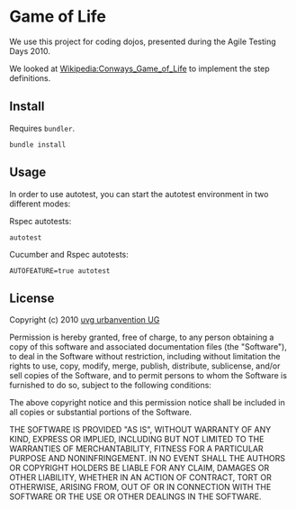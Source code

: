 # Game of Life

We use this project for coding dojos, presented during the Agile Testing Days 2010.

We looked at [Wikipedia:Conways_Game_of_Life](http://en.wikipedia.org/wiki/Conway's_Game_of_Life) to implement the step definitions.

## Install

Requires `bundler`.

    bundle install
    
## Usage

In order to use autotest, you can start the autotest environment in two different modes:

Rspec autotests:

    autotest
    
Cucumber and Rspec autotests:

    AUTOFEATURE=true autotest
    
## License

Copyright (c) 2010 [uvg urbanvention UG](http://urbanvention.com)

Permission is hereby granted, free of charge, to any person obtaining a copy of this software and associated documentation files (the "Software"), to deal in the Software without restriction, including without limitation the rights to use, copy, modify, merge, publish, distribute, sublicense, and/or sell copies of the Software, and to permit persons to whom the Software is furnished to do so, subject to the following conditions:

The above copyright notice and this permission notice shall be included in all copies or substantial portions of the Software.

THE SOFTWARE IS PROVIDED "AS IS", WITHOUT WARRANTY OF ANY KIND, EXPRESS OR IMPLIED, INCLUDING BUT NOT LIMITED TO THE WARRANTIES OF MERCHANTABILITY, FITNESS FOR A PARTICULAR PURPOSE AND NONINFRINGEMENT. IN NO EVENT SHALL THE AUTHORS OR COPYRIGHT HOLDERS BE LIABLE FOR ANY CLAIM, DAMAGES OR OTHER LIABILITY, WHETHER IN AN ACTION OF CONTRACT, TORT OR OTHERWISE, ARISING FROM, OUT OF OR IN CONNECTION WITH THE SOFTWARE OR THE USE OR OTHER DEALINGS IN THE SOFTWARE.
